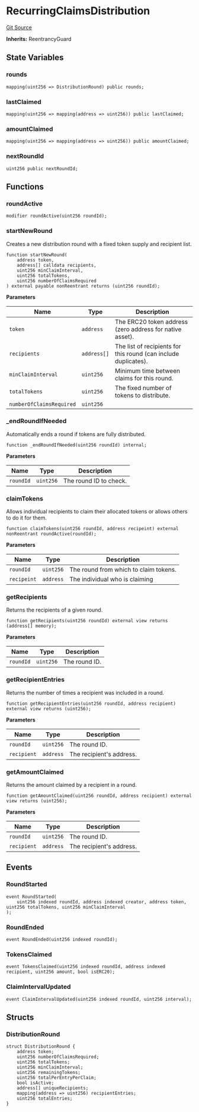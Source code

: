 # RecurringClaimsDistribution
[Git Source](https://github.com//PermissionlessGames/degen-casino/blob/ad02e177c5773bccbcd1369e63be4ea1e9311fae/src/distribution/RecurringClaimsDistribution.sol)

**Inherits:**
ReentrancyGuard


## State Variables
### rounds

```solidity
mapping(uint256 => DistributionRound) public rounds;
```


### lastClaimed

```solidity
mapping(uint256 => mapping(address => uint256)) public lastClaimed;
```


### amountClaimed

```solidity
mapping(uint256 => mapping(address => uint256)) public amountClaimed;
```


### nextRoundId

```solidity
uint256 public nextRoundId;
```


## Functions
### roundActive


```solidity
modifier roundActive(uint256 roundId);
```

### startNewRound

Creates a new distribution round with a fixed token supply and recipient list.


```solidity
function startNewRound(
    address token,
    address[] calldata recipients,
    uint256 minClaimInterval,
    uint256 totalTokens,
    uint256 numberOfClaimsRequired
) external payable nonReentrant returns (uint256 roundId);
```
**Parameters**

|Name|Type|Description|
|----|----|-----------|
|`token`|`address`|The ERC20 token address (zero address for native asset).|
|`recipients`|`address[]`|The list of recipients for this round (can include duplicates).|
|`minClaimInterval`|`uint256`|Minimum time between claims for this round.|
|`totalTokens`|`uint256`|The fixed number of tokens to distribute.|
|`numberOfClaimsRequired`|`uint256`||


### _endRoundIfNeeded

Automatically ends a round if tokens are fully distributed.


```solidity
function _endRoundIfNeeded(uint256 roundId) internal;
```
**Parameters**

|Name|Type|Description|
|----|----|-----------|
|`roundId`|`uint256`|The round ID to check.|


### claimTokens

Allows individual recipients to claim their allocated tokens or allows others to do it for them.


```solidity
function claimTokens(uint256 roundId, address recipeint) external nonReentrant roundActive(roundId);
```
**Parameters**

|Name|Type|Description|
|----|----|-----------|
|`roundId`|`uint256`|The round from which to claim tokens.|
|`recipeint`|`address`|The individual who is claiming|


### getRecipients

Returns the recipients of a given round.


```solidity
function getRecipients(uint256 roundId) external view returns (address[] memory);
```
**Parameters**

|Name|Type|Description|
|----|----|-----------|
|`roundId`|`uint256`|The round ID.|


### getRecipientEntries

Returns the number of times a recipient was included in a round.


```solidity
function getRecipientEntries(uint256 roundId, address recipient) external view returns (uint256);
```
**Parameters**

|Name|Type|Description|
|----|----|-----------|
|`roundId`|`uint256`|The round ID.|
|`recipient`|`address`|The recipient's address.|


### getAmountClaimed

Returns the amount claimed by a recipient in a round.


```solidity
function getAmountClaimed(uint256 roundId, address recipient) external view returns (uint256);
```
**Parameters**

|Name|Type|Description|
|----|----|-----------|
|`roundId`|`uint256`|The round ID.|
|`recipient`|`address`|The recipient's address.|


## Events
### RoundStarted

```solidity
event RoundStarted(
    uint256 indexed roundId, address indexed creator, address token, uint256 totalTokens, uint256 minClaimInterval
);
```

### RoundEnded

```solidity
event RoundEnded(uint256 indexed roundId);
```

### TokensClaimed

```solidity
event TokensClaimed(uint256 indexed roundId, address indexed recipient, uint256 amount, bool isERC20);
```

### ClaimIntervalUpdated

```solidity
event ClaimIntervalUpdated(uint256 indexed roundId, uint256 interval);
```

## Structs
### DistributionRound

```solidity
struct DistributionRound {
    address token;
    uint256 numberOfClaimsRequired;
    uint256 totalTokens;
    uint256 minClaimInterval;
    uint256 remainingTokens;
    uint256 totalPerEntryPerClaim;
    bool isActive;
    address[] uniqueRecipients;
    mapping(address => uint256) recipientEntries;
    uint256 totalEntries;
}
```


